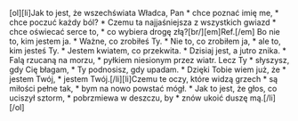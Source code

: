 [ol][li]Jak to jest, że wszechświata Władca, Pan * chce poznać imię me, * chce poczuć każdy ból? * Czemu ta najjaśniejsza z wszystkich gwiazd * chce oświecać serce to, * co wybiera drogę złą?[br/][em]Ref.[/em] Bo nie to, kim jestem ja. * Ważne, co zrobiłeś Ty. * Nie to, co zrobiłem ja, * ale to, kim jesteś Ty. * Jestem kwiatem, co przekwita. * Dzisiaj jest, a jutro znika. * Falą rzucaną na morzu, * pyłkiem niesionym przez wiatr. Lecz Ty * słyszysz, gdy Cię błagam, * Ty podnosisz, gdy upadam. * Dzięki Tobie wiem już, że * jestem Twój, * jestem Twój.[/li][li]Czemu te oczy, które widzą grzech * są miłości pełne tak, * bym na nowo powstać mógł. * Jak to jest, że głos, co uciszył sztorm, * pobrzmiewa w deszczu, by * znów ukoić duszę mą.[/li][/ol]